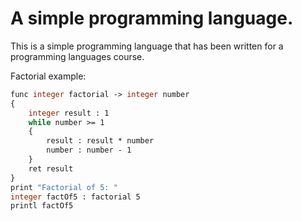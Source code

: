 # A simple programming language.

This is a simple programming language that has been written for a programming languages course.

Factorial example:

```vb
func integer factorial -> integer number
{
    integer result : 1
    while number >= 1
    {
        result : result * number
        number : number - 1
    }
    ret result
}
print "Factorial of 5: "
integer factOf5 : factorial 5
printl factOf5
```